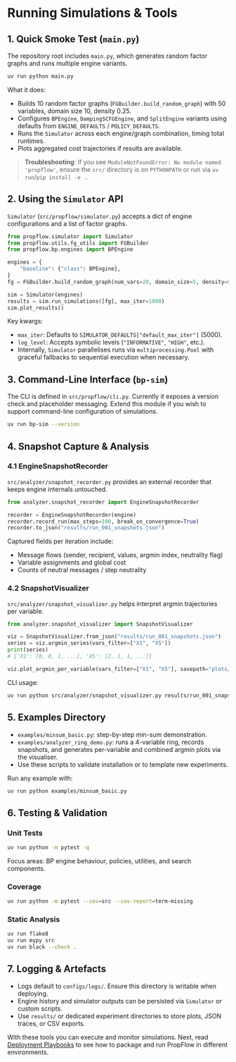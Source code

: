 # Running Simulations & Tools

## 1. Quick Smoke Test (`main.py`)
The repository root includes `main.py`, which generates random factor graphs and runs multiple engine variants.

```bash
uv run python main.py
```

What it does:
- Builds 10 random factor graphs (`FGBuilder.build_random_graph`) with 50 variables, domain size 10, density 0.25.
- Configures `BPEngine`, `DampingSCFGEngine`, and `SplitEngine` variants using defaults from `ENGINE_DEFAULTS` / `POLICY_DEFAULTS`.
- Runs the `Simulator` across each engine/graph combination, timing total runtimes.
- Plots aggregated cost trajectories if results are available.

> **Troubleshooting**: If you see `ModuleNotFoundError: No module named 'propflow'`, ensure the `src/` directory is on `PYTHONPATH` or run via `uv run`/`pip install -e .`.

## 2. Using the `Simulator` API
`Simulator` (`src/propflow/simulator.py`) accepts a dict of engine configurations and a list of factor graphs.

```python
from propflow.simulator import Simulator
from propflow.utils.fg_utils import FGBuilder
from propflow.bp.engines import BPEngine

engines = {
    "baseline": {"class": BPEngine},
}
fg = FGBuilder.build_random_graph(num_vars=20, domain_size=5, density=0.3)

sim = Simulator(engines)
results = sim.run_simulations([fg], max_iter=1000)
sim.plot_results()
```

Key kwargs:
- `max_iter`: Defaults to `SIMULATOR_DEFAULTS["default_max_iter"]` (5000).
- `log_level`: Accepts symbolic levels (`"INFORMATIVE"`, `"HIGH"`, etc.).
- Internally, `Simulator` parallelises runs via `multiprocessing.Pool` with graceful fallbacks to sequential execution when necessary.

## 3. Command-Line Interface (`bp-sim`)
The CLI is defined in `src/propflow/cli.py`. Currently it exposes a version check and placeholder messaging. Extend this module if you wish to support command-line configuration of simulations.

```bash
uv run bp-sim --version
```

## 4. Snapshot Capture & Analysis

### 4.1 EngineSnapshotRecorder
`src/analyzer/snapshot_recorder.py` provides an external recorder that keeps engine internals untouched.

```python
from analyzer.snapshot_recorder import EngineSnapshotRecorder

recorder = EngineSnapshotRecorder(engine)
recorder.record_run(max_steps=100, break_on_convergence=True)
recorder.to_json("results/run_001_snapshots.json")
```

Captured fields per iteration include:
- Message flows (sender, recipient, values, argmin index, neutrality flag)
- Variable assignments and global cost
- Counts of neutral messages / step neutrality

### 4.2 SnapshotVisualizer
`src/analyzer/snapshot_visualizer.py` helps interpret argmin trajectories per variable.

```python
from analyzer.snapshot_visualizer import SnapshotVisualizer

viz = SnapshotVisualizer.from_json("results/run_001_snapshots.json")
series = viz.argmin_series(vars_filter=["X1", "X5"])
print(series)
# {'X1': [0, 0, 1, ...], 'X5': [2, 1, 1, ...]}

viz.plot_argmin_per_variable(vars_filter=["X1", "X5"], savepath="plots/X15.png")
```

CLI usage:
```bash
uv run python src/analyzer/snapshot_visualizer.py results/run_001_snapshots.json --vars X1 X5 --save plots/X15.png
```

## 5. Examples Directory
- `examples/minsum_basic.py`: step-by-step min-sum demonstration.
- `examples/analyzer_ring_demo.py`: runs a 4-variable ring, records snapshots, and generates per-variable and combined argmin plots via the visualiser.
- Use these scripts to validate installation or to template new experiments.

Run any example with:
```bash
uv run python examples/minsum_basic.py
```

## 6. Testing & Validation

### Unit Tests
```bash
uv run python -m pytest -q
```
Focus areas: BP engine behaviour, policies, utilities, and search components.

### Coverage
```bash
uv run python -m pytest --cov=src --cov-report=term-missing
```

### Static Analysis
```bash
uv run flake8
uv run mypy src
uv run black --check .
```

## 7. Logging & Artefacts
- Logs default to `configs/logs/`. Ensure this directory is writable when deploying.
- Engine history and simulator outputs can be persisted via `Simulator` or custom scripts.
- Use `results/` or dedicated experiment directories to store plots, JSON traces, or CSV exports.

With these tools you can execute and monitor simulations. Next, read [Deployment Playbooks](04_deployment_playbooks.md) to see how to package and run PropFlow in different environments.
